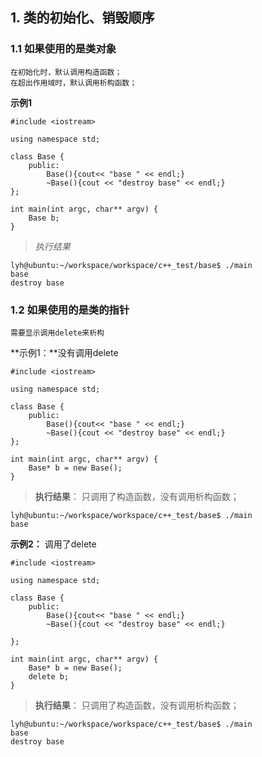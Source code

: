 ## 1.  类的初始化、销毁顺序

### 1.1 如果使用的是类对象

```
在初始化时，默认调用构造函数；
在超出作用域时，默认调用析构函数；
```

**示例1**

```
#include <iostream>

using namespace std;

class Base {
	public:
		Base(){cout<< "base " << endl;}
		~Base(){cout << "destroy base" << endl;}	
};

int main(int argc, char** argv) {
	Base b;
}
```

> *执行结果*

```
lyh@ubuntu:~/workspace/workspace/c++_test/base$ ./main 
base 
destroy base
```



### 1.2 如果使用的是类的指针

```
需要显示调用delete来析构
```

**示例1：**没有调用delete

```
#include <iostream>

using namespace std;

class Base {
	public:
		Base(){cout<< "base " << endl;}
		~Base(){cout << "destroy base" << endl;}	
};

int main(int argc, char** argv) {
	Base* b = new Base();
}
```

> **执行结果**： 只调用了构造函数，没有调用析构函数；

```
lyh@ubuntu:~/workspace/workspace/c++_test/base$ ./main 
base 
```

**示例2：** 调用了delete

```
#include <iostream>

using namespace std;

class Base {
	public:
		Base(){cout<< "base " << endl;}
		~Base(){cout << "destroy base" << endl;}
	
};

int main(int argc, char** argv) {
	Base* b = new Base();
	delete b;
}
```

> **执行结果**： 只调用了构造函数，没有调用析构函数；

```
lyh@ubuntu:~/workspace/workspace/c++_test/base$ ./main 
base 
destroy base 
```



